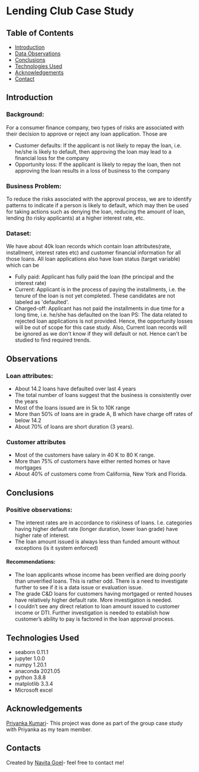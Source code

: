 # Lending Club Case Study

## Table of Contents

* [Introduction](#introduction)
* [Data Observations](#observations)
* [Conclusions](#conclusions)
* [Technologies Used](#technologies-used)
* [Acknowledgements](#acknowledgements)
* [Contact](#contacts)


## Introduction

### Background: 
For a consumer finance company, two types of risks are associated with their decision to approve or reject any loan application. Those are
 - Customer defaults:
   If the applicant is not likely to repay the loan, i.e. he/she is likely to default, then approving the loan may lead to a financial loss for the company
 - Opportunity loss: 
       If the applicant is likely to repay the loan, then not approving the loan results in a loss of business to the company

### Business Problem: 
 To reduce the risks associated with the approval process, we are to identify patterns to indicate if a person is likely to default, which may then be used for taking actions such as denying the loan, reducing the amount of loan, lending (to risky applicants) at a higher interest rate, etc.
 
### Dataset:
We have about 40k loan records which contain loan attributes(rate, installment, interest rates etc) and customer financial information for all those loans. All loan applications also have loan status (target variable) which can be
- Fully paid: Applicant has fully paid the loan (the principal and the interest rate)
- Current: Applicant is in the process of paying the installments, i.e. the tenure of the loan is not yet completed. These candidates are not labeled as 'defaulted'.
- Charged-off: Applicant has not paid the installments in due time for a long time, i.e. he/she has defaulted on the loan 
PS: The data related to rejected loan applications is not provided. Hence, the opportunity losses will be out of scope for this case study. Also, Current loan records will be ignored as we don't know if they will default or not. Hence can't be studied to find required trends.  

## Observations

### Loan attributes:
- About 14.2 loans have defaulted over last 4 years
- The total number of loans suggest that the business is consistently over the years
- Most of the loans issued are in 5k to 10K range
- More than 50% of loans are in grade A, B which have charge off rates of below 14.2
- About 70% of loans are short duration (3 years).

### Customer attributes
- Most of the customers have salary in  40 K to 80 K range.
- More than 75% of customers  have either rented homes or have mortgages
- About 40% of customers come from California, New York and Florida.


## Conclusions

### Positive observations:
- The interest rates are in accordance to riskiness of loans. I.e. categories having higher default rate (longer duration, lower loan grade) have higher rate of interest.
- The loan amount issued is always less than funded amount without exceptions (is it system enforced)

#### Recommendations:
- The loan applicants whose income has been verified are doing poorly than unverified loans. This is rather odd. There is a need to investigate further to see if it is a data issue or evaluation issue.
- The grade C&D loans for customers having mortgaged or rented houses have relatively higher default rate. More investigation is needed.
- I couldn’t see any direct relation to loan amount issued to customer income or DTI. Further investigation is needed to establish how customer’s ability to pay is factored in the loan approval process.

## Technologies Used

- seaborn 0.11.1
- jupyter 1.0.0
- numpy 1.20.1
- anaconda 2021.05
- python 3.8.8
- matplotlib 3.3.4
- Microsoft excel

## Acknowledgements

[Priyanka Kumari](https://github.com/priyanka9199)- This project was done as part of the group case study with Priyanka as my team member.

## Contacts

Created by [Navita Goel](https://github.com/NavsGo)- feel free to contact me!
